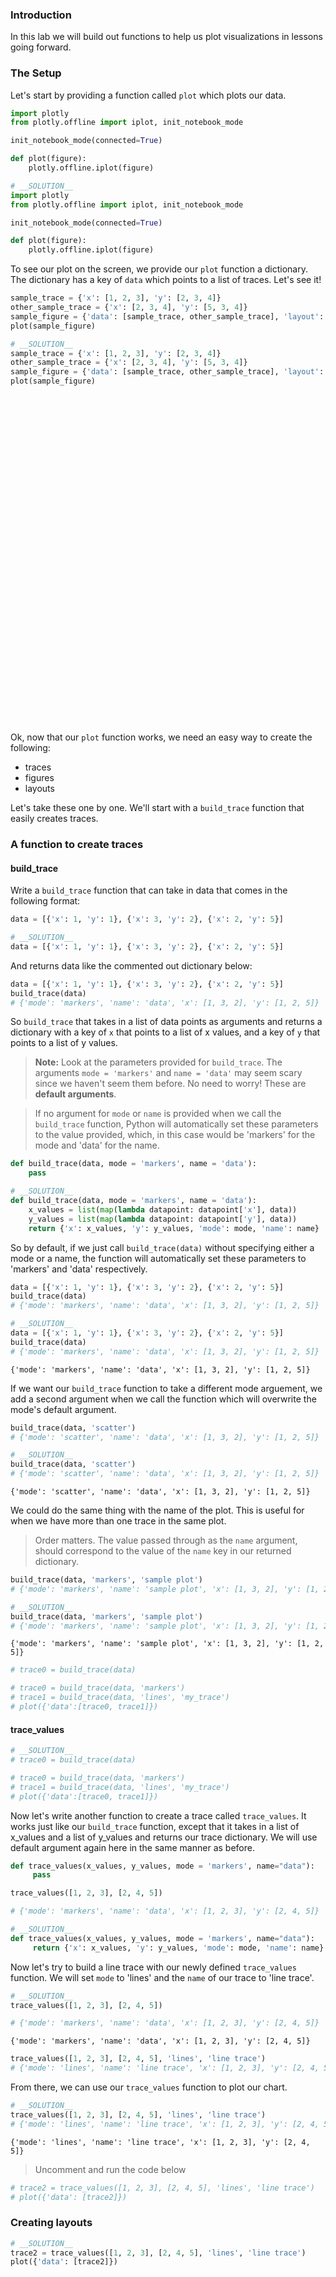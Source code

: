 
### Introduction

In this lab we will build out functions to help us plot visualizations in lessons going forward. 

### The Setup

Let's start by providing a function called `plot` which plots our data.


```python
import plotly
from plotly.offline import iplot, init_notebook_mode

init_notebook_mode(connected=True)

def plot(figure):
    plotly.offline.iplot(figure)
```


```python
# __SOLUTION__ 
import plotly
from plotly.offline import iplot, init_notebook_mode

init_notebook_mode(connected=True)

def plot(figure):
    plotly.offline.iplot(figure)
```


<script>requirejs.config({paths: { 'plotly': ['https://cdn.plot.ly/plotly-latest.min']},});if(!window.Plotly) {{require(['plotly'],function(plotly) {window.Plotly=plotly;});}}</script>


To see our plot on the screen, we provide our `plot` function a dictionary.  The dictionary has a key of `data` which points to a list of traces.  Let's see it!


```python
sample_trace = {'x': [1, 2, 3], 'y': [2, 3, 4]}
other_sample_trace = {'x': [2, 3, 4], 'y': [5, 3, 4]}
sample_figure = {'data': [sample_trace, other_sample_trace], 'layout': {'title': 'Our sample plot'}}
plot(sample_figure)
```


```python
# __SOLUTION__ 
sample_trace = {'x': [1, 2, 3], 'y': [2, 3, 4]}
other_sample_trace = {'x': [2, 3, 4], 'y': [5, 3, 4]}
sample_figure = {'data': [sample_trace, other_sample_trace], 'layout': {'title': 'Our sample plot'}}
plot(sample_figure)
```


<div id="7cd8106c-3899-4f3a-b1be-b5c168b32372" style="height: 525px; width: 100%;" class="plotly-graph-div"></div><script type="text/javascript">require(["plotly"], function(Plotly) { window.PLOTLYENV=window.PLOTLYENV || {};window.PLOTLYENV.BASE_URL="https://plot.ly";Plotly.newPlot("7cd8106c-3899-4f3a-b1be-b5c168b32372", [{"x": [1, 2, 3], "y": [2, 3, 4], "type": "scatter", "uid": "67c7da58-30be-11e9-b15b-88e9fe4c5d44"}, {"x": [2, 3, 4], "y": [5, 3, 4], "type": "scatter", "uid": "67c7dbde-30be-11e9-a013-88e9fe4c5d44"}], {"title": "Our sample plot"}, {"showLink": true, "linkText": "Export to plot.ly"})});</script>


Ok, now that our `plot` function works, we need an easy way to create the following:  

* traces
* figures
* layouts


Let's take these one by one.  We'll start with a `build_trace` function that easily creates traces.

### A function to create traces

#### build_trace

Write a `build_trace` function that can take in data that comes in the following format: 


```python
data = [{'x': 1, 'y': 1}, {'x': 3, 'y': 2}, {'x': 2, 'y': 5}]
```


```python
# __SOLUTION__ 
data = [{'x': 1, 'y': 1}, {'x': 3, 'y': 2}, {'x': 2, 'y': 5}]
```

And returns data like the commented out dictionary below: 

```python
data = [{'x': 1, 'y': 1}, {'x': 3, 'y': 2}, {'x': 2, 'y': 5}]
build_trace(data)
# {'mode': 'markers', 'name': 'data', 'x': [1, 3, 2], 'y': [1, 2, 5]}
```

So `build_trace` that takes in a list of data points as arguments and returns a dictionary with a key of `x` that points to a list of x values, and a key of `y` that points to a list of y values.

>**Note:** Look at the parameters provided for `build_trace`.  The arguments `mode = 'markers'` and `name = 'data'` may seem scary since we haven't seem them before.  No need to worry!  These are **default arguments**.  

>If no argument for `mode` or `name` is provided when we call the `build_trace` function, Python will automatically set these parameters to the value provided, which, in this case would be 'markers' for the mode and 'data' for the name.


```python
def build_trace(data, mode = 'markers', name = 'data'):
    pass
```


```python
# __SOLUTION__ 
def build_trace(data, mode = 'markers', name = 'data'):
    x_values = list(map(lambda datapoint: datapoint['x'], data))
    y_values = list(map(lambda datapoint: datapoint['y'], data))
    return {'x': x_values, 'y': y_values, 'mode': mode, 'name': name}
```

So by default, if we just call `build_trace(data)` without specifying either a mode or a name, the function will automatically set these parameters to 'markers' and 'data' respectively.


```python
data = [{'x': 1, 'y': 1}, {'x': 3, 'y': 2}, {'x': 2, 'y': 5}]
build_trace(data)
# {'mode': 'markers', 'name': 'data', 'x': [1, 3, 2], 'y': [1, 2, 5]}
```


```python
# __SOLUTION__ 
data = [{'x': 1, 'y': 1}, {'x': 3, 'y': 2}, {'x': 2, 'y': 5}]
build_trace(data)
# {'mode': 'markers', 'name': 'data', 'x': [1, 3, 2], 'y': [1, 2, 5]}
```




    {'mode': 'markers', 'name': 'data', 'x': [1, 3, 2], 'y': [1, 2, 5]}



If we want our `build_trace` function to take a different mode arguement, we add a second argument when we call the function which will overwrite the mode's default argument.   


```python
build_trace(data, 'scatter')
# {'mode': 'scatter', 'name': 'data', 'x': [1, 3, 2], 'y': [1, 2, 5]}
```


```python
# __SOLUTION__ 
build_trace(data, 'scatter')
# {'mode': 'scatter', 'name': 'data', 'x': [1, 3, 2], 'y': [1, 2, 5]}
```




    {'mode': 'scatter', 'name': 'data', 'x': [1, 3, 2], 'y': [1, 2, 5]}



We could do the same thing with the name of the plot.  This is useful for when we have more than one trace in the same plot.

> Order matters.  The value passed through as the `name` argument, should correspond to the value of the `name` key in our returned dictionary.


```python
build_trace(data, 'markers', 'sample plot')
# {'mode': 'markers', 'name': 'sample plot', 'x': [1, 3, 2], 'y': [1, 2, 5]}
```


```python
# __SOLUTION__ 
build_trace(data, 'markers', 'sample plot')
# {'mode': 'markers', 'name': 'sample plot', 'x': [1, 3, 2], 'y': [1, 2, 5]}
```




    {'mode': 'markers', 'name': 'sample plot', 'x': [1, 3, 2], 'y': [1, 2, 5]}




```python
# trace0 = build_trace(data)

# trace0 = build_trace(data, 'markers')
# trace1 = build_trace(data, 'lines', 'my_trace')
# plot({'data':[trace0, trace1]})
```

#### trace_values


```python
# __SOLUTION__ 
# trace0 = build_trace(data)

# trace0 = build_trace(data, 'markers')
# trace1 = build_trace(data, 'lines', 'my_trace')
# plot({'data':[trace0, trace1]})
```

Now let's write another function to create a trace called `trace_values`.  It works just like our `build_trace` function, except that it takes in a list of x_values and a list of y_values and returns our trace dictionary.  We will use default argument again here in the same manner as before.


```python
def trace_values(x_values, y_values, mode = 'markers', name="data"):
     pass
```


```python
trace_values([1, 2, 3], [2, 4, 5])

# {'mode': 'markers', 'name': 'data', 'x': [1, 2, 3], 'y': [2, 4, 5]}
```


```python
# __SOLUTION__ 
def trace_values(x_values, y_values, mode = 'markers', name="data"):
     return {'x': x_values, 'y': y_values, 'mode': mode, 'name': name}
```

Now let's try to build a line trace with our newly defined `trace_values` function.  We will set `mode` to 'lines' and the `name` of our trace to 'line trace'.


```python
# __SOLUTION__ 
trace_values([1, 2, 3], [2, 4, 5])

# {'mode': 'markers', 'name': 'data', 'x': [1, 2, 3], 'y': [2, 4, 5]}
```




    {'mode': 'markers', 'name': 'data', 'x': [1, 2, 3], 'y': [2, 4, 5]}




```python
trace_values([1, 2, 3], [2, 4, 5], 'lines', 'line trace')
# {'mode': 'lines', 'name': 'line trace', 'x': [1, 2, 3], 'y': [2, 4, 5]}
```

From there, we can use our `trace_values` function to plot our chart.


```python
# __SOLUTION__ 
trace_values([1, 2, 3], [2, 4, 5], 'lines', 'line trace')
# {'mode': 'lines', 'name': 'line trace', 'x': [1, 2, 3], 'y': [2, 4, 5]}
```




    {'mode': 'lines', 'name': 'line trace', 'x': [1, 2, 3], 'y': [2, 4, 5]}



> Uncomment and run the code below


```python
# trace2 = trace_values([1, 2, 3], [2, 4, 5], 'lines', 'line trace')
# plot({'data': [trace2]})
```

### Creating layouts


```python
# __SOLUTION__ 
trace2 = trace_values([1, 2, 3], [2, 4, 5], 'lines', 'line trace')
plot({'data': [trace2]})
```


<div id="fd3653ac-fc16-4a5e-9787-3d2c544f21cf" style="height: 525px; width: 100%;" class="plotly-graph-div"></div><script type="text/javascript">require(["plotly"], function(Plotly) { window.PLOTLYENV=window.PLOTLYENV || {};window.PLOTLYENV.BASE_URL="https://plot.ly";Plotly.newPlot("fd3653ac-fc16-4a5e-9787-3d2c544f21cf", [{"mode": "lines", "name": "line trace", "x": [1, 2, 3], "y": [2, 4, 5], "type": "scatter", "uid": "6a286b9e-30be-11e9-9b4e-88e9fe4c5d44"}], {}, {"showLink": true, "linkText": "Export to plot.ly"})});</script>


Ok, now that we have built some functions to create traces, let's write a function to create a layout.  Remember that our layout also can be passed to our plot function.

> Uncomment and run the code below.


```python
# plot({'data': [trace0, trace2], 'layout': {'title': 'Sample Title'}})
```

Our `layout` function should return a dictionary, just as it's defined in the above plot.  We'll start by returning an empty dictionary then below we'll walk through building out the rest of the function.


```python
# __SOLUTION__ 
# plot({'data': [trace0, trace2], 'layout': {'title': 'Sample Title'}})
```


```python
def layout(x_range = None, y_range = None, options = {}):
    pass
```


```python
layout()
# {}
```


```python
# __SOLUTION__ 
def layout(x_range = None, y_range = None, options = {}):
    layout = {}
    if isinstance(x_range, list): layout.update({'xaxis': {'range': x_range}})
    if isinstance(y_range, list): layout.update({'yaxis': {'range': y_range}})
    layout.update(options)
    return layout
```

#### Setting the xaxis and yaxis range


```python
# __SOLUTION__ 
layout()
# {}
```




    {}



Oftentimes in building a layout, we want an easy way to set the range for the `x` and `y` axis.  To set a range in the x-axis of $1$ through $4$ and a range of the y-axis of $2$ through $5$, we return a layout of the following structure.
```python
{'xaxis': {'range': [1, 4]}, 'yaxis': {'range': [2, 5]}}
```

Let's start with adding functionality to the `layout()` function so it can set the range for the x-axis.  (**Hint**: Google search Python's built-in `isinstance()` and `update()` functions.)

Add an argument of x_range returns a dictionary with a range set on the xaxis.


```python
layout([1, 4])
# {'xaxis': {'range': [1, 4]}}
```

We want to ensure that when an x_range is not provided, an empty dictionary is still returned.  
```python
layout()
# {}

```
The `x_range` should be a default argument that sets `x_range` to `None`.  Then, only add a key of xaxis to the dictionary layout when the `x_range` does not equal `None`.


```python
# __SOLUTION__ 
layout([1, 4])
# {'xaxis': {'range': [1, 4]}}
```




    {'xaxis': {'range': [1, 4]}}




```python
layout() # {}
```

Now let's provide the same functionality for the `y_range`.  When the `y_range` is provided we add a key of `yaxis` which points to a dictionary that expresses the y-axis range.


```python
# __SOLUTION__ 
layout() # {}
```




    {}




```python
layout([1, 3], [4, 5])
# {'xaxis': {'range': [1, 3]}, 'yaxis': {'range': [4, 5]}}
```

#### Adding layout options


```python
# __SOLUTION__ 
layout([1, 3], [4, 5])
# {'xaxis': {'range': [1, 3]}, 'yaxis': {'range': [4, 5]}}
```




    {'xaxis': {'range': [1, 3]}, 'yaxis': {'range': [4, 5]}}



Now have the final argument of our layout function be options.  The `options` argument should by default point to a dictionary.  And whatever is provided as pointing to the options argument should be updated into the returned dictionary.    


```python
layout(options = {'title': 'foo'})
```


```python
layout([1, 3], options = {'title': 'chart'})

# {'title': 'chart', 'xaxis': {'range': [1, 3]}}
```


```python
# __SOLUTION__ 
layout(options = {'title': 'foo'})
```




    {'title': 'foo'}



Ok, now let's see this `layout` function in action.


```python
# __SOLUTION__ 
layout([1, 3], options = {'title': 'chart'})

# {'title': 'chart', 'xaxis': {'range': [1, 3]}}
```




    {'title': 'chart', 'xaxis': {'range': [1, 3]}}




```python
another_trace = trace_values([1, 2, 3], [6, 3, 1])
another_layout = layout([-1, 4], [0, 7], {'title': 'Going Down...'})
# plot({'data': [another_trace], 'layout': another_layout})
```

Finally, we'll modify the `plot` function for you so that it takes the data, and the layout as arguments.


```python
# __SOLUTION__ 
another_trace = trace_values([1, 2, 3], [6, 3, 1])
another_layout = layout([-1, 4], [0, 7], {'title': 'Going Down...'})
# plot({'data': [another_trace], 'layout': another_layout})
```


```python
def plot(traces = [], layout = {}):
    if not isinstance(traces, list): raise TypeError('first argument must be a list.  Instead is', traces)
    if not isinstance(layout, dict): raise TypeError('second argument must be a dict.  Instead is', layout)
    plotly.offline.iplot({'data': traces, 'layout': layout})
```

Uncomment the below code to see the updated `plot` function in action.  


```python
# __SOLUTION__ 
def plot(traces = [], layout = {}):
    if not isinstance(traces, list): raise TypeError('first argument must be a list.  Instead is', traces)
    if not isinstance(layout, dict): raise TypeError('second argument must be a dict.  Instead is', layout)
    plotly.offline.iplot({'data': traces, 'layout': layout})
```


```python
trace4 = trace_values([4, 5, 6], [10, 5, 1], mode = 'lines')
last_layout = layout(options = {'title': 'The big picture'})
plot([trace4], last_layout)
```

### Summary 


```python
# __SOLUTION__ 
trace4 = trace_values([4, 5, 6], [10, 5, 1], mode = 'lines')
last_layout = layout(options = {'title': 'The big picture'})
plot([trace4], last_layout)
```


<div id="f676cbed-6876-46f9-82f7-5a99e149013a" style="height: 525px; width: 100%;" class="plotly-graph-div"></div><script type="text/javascript">require(["plotly"], function(Plotly) { window.PLOTLYENV=window.PLOTLYENV || {};window.PLOTLYENV.BASE_URL="https://plot.ly";Plotly.newPlot("f676cbed-6876-46f9-82f7-5a99e149013a", [{"mode": "lines", "name": "data", "x": [4, 5, 6], "y": [10, 5, 1], "type": "scatter", "uid": "6d502a28-30be-11e9-b913-88e9fe4c5d44"}], {"title": "The big picture"}, {"showLink": true, "linkText": "Export to plot.ly"})});</script>


In this lab, we built out some methods so that we can easily create graphs going forward.  We'll make good use of them in the lessons to come, as well as write new methods to help us easily display information in our charts.

